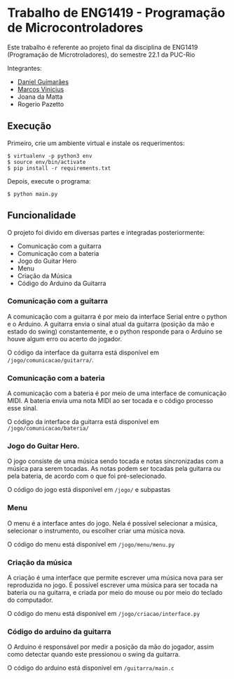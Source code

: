# Trabalho de ENG1419 - Programação de Microcontroladores

Este trabalho é referente ao projeto final da disciplina de ENG1419 
(Programação de Microtroladores), do semestre 22.1 da PUC-Rio


Integrantes:

* [Daniel Guimarães](https://github.com/Leinadium)
* [Marcos Vinicius](https://github.com/MarcosViniciusAraujo)
* Joana da Matta
* Rogerio Pazetto

## Execução

Primeiro, crie um ambiente virtual e instale os requerimentos:

```
$ virtualenv -p python3 env
$ source env/bin/activate
$ pip install -r requirements.txt
```

Depois, execute o programa:

```
$ python main.py
```

## Funcionalidade

O projeto foi divido em diversas partes e integradas posteriormente:

* Comunicação com a guitarra
* Comunicação com a bateria
* Jogo do Guitar Hero
* Menu
* Criação da Música
* Código do Arduino da Guitarra

### Comunicação com a guitarra

A comunicação com a guitarra é por meio da interface Serial entre o python e o Arduino.
A guitarra envia o sinal atual da guitarra (posição da mão e estado do swing) constantemente, e o
python responde para o Arduino se houve algum erro ou acerto do jogador.

O código da interface da guitarra está disponível em `/jogo/comunicacao/guitarra/`.

### Comunicação com a bateria

A comunicação com a bateria é por meio de uma interface de comunicação MIDI. A bateria
envia uma nota MIDI ao ser tocada e o código processo esse sinal.

O código da interface da guitarra está disponível em `/jogo/comunicacao/bateria/`

### Jogo do Guitar Hero.

O jogo consiste de uma música sendo tocada e notas sincronizadas com a música para 
serem tocadas. As notas podem ser tocadas pela guitarra ou pela bateria, de acordo com o 
que foi pré-selecionado.

O código do jogo está disponível em `/jogo/` e subpastas

### Menu

O menu é a interface antes do jogo. Nela é possível selecionar a música, selecionar o instrumento,
ou escolher criar uma música nova. 

O código do menu está disponível em `/jogo/menu/menu.py`

### Criação da música

A criação é uma interface que permite escrever uma música nova para ser reproduzida no jogo.
É possível escrever uma música para ser tocada na bateria ou na guitarra, e criada por meio do mouse
ou por meio do teclado do computador.

O código do menu está disponível em `/jogo/criacao/interface.py`

### Código do arduino da guitarra

O Arduino é responsável por medir a posição da mão do jogador, assim como detectar quando este
pressionou o swing da guitarra.

O código do arduino está disponível em `/guitarra/main.c`